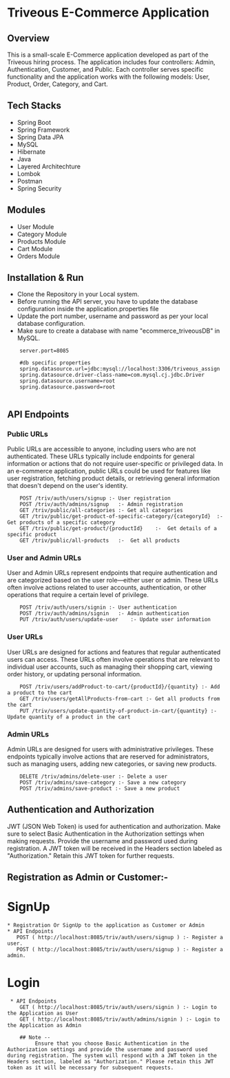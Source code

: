 # Triveous E-Commerce Application
 ## Overview
 This is a small-scale E-Commerce application developed as part of the Triveous hiring process. The application includes four controllers: Admin, Authentication, Customer, and Public. Each controller serves specific functionality and the application works with the following models: User, Product, Order, Category, and Cart.

## Tech Stacks

- Spring Boot 
- Spring Framework
- Spring Data JPA 
- MySQL 
- Hibernate
- Java
- Layered Architechture
- Lombok
- Postman
- Spring Security

## Modules
- User Module
-	Category Module
-	Products Module
-	Cart Module
-	Orders Module


## Installation & Run
- Clone the Repository in your Local system.
- Before running the API server, you have to update the database configuration inside the application.properties file
- Update the port number, username and password as per your local database configuration.
- Make sure to create a database with name "ecommerce_triveousDB" in MySQL.
````
    server.port=8085

    #db specific properties
    spring.datasource.url=jdbc:mysql://localhost:3306/triveous_assign
    spring.datasource.driver-class-name=com.mysql.cj.jdbc.Driver
    spring.datasource.username=root
    spring.datasource.password=root
    
````

## API Endpoints
  ### Public URLs 
  Public URLs are accessible to anyone, including users who are not authenticated. These URLs typically include endpoints for general information or actions that do not require user-specific or privileged data. In an e-commerce application, public URLs could be used for features like user registration, fetching product details, or retrieving general information that doesn't depend on the user's identity.
  
        POST /triv/auth/users/signup :- User registration
        POST /triv/auth/admins/signup   :- Admin registration
        GET /triv/public/all-categories :- Get all categories
        GET /triv/public/get-product-of-specific-category/{categoryId}  :- Get products of a specific category
        GET /triv/public/get-product/{productId}    :-  Get details of a specific product
        GET /triv/public/all-products   :-  Get all products

  ### User and Admin URLs
  User and Admin URLs represent endpoints that require authentication and are categorized based on the user role—either user or admin. These URLs often involve actions related to user accounts, authentication, or other operations that require a certain level of privilege.
  
        POST /triv/auth/users/signin :- User authentication
        POST /triv/auth/admins/signin   :- Admin authentication
        PUT /triv/auth/users/update-user    :- Update user information

  ### User URLs
  User URLs are designed for actions and features that regular authenticated users can access. These URLs often involve operations that are relevant to individual user accounts, such as managing their shopping cart, viewing order history, or updating personal information.
  
        POST /triv/users/addProduct-to-cart/{productId}/{quantity} :- Add a product to the cart
        GET /triv/users/getAllProducts-from-cart :- Get all products from the cart
        PUT /triv/users/update-quantity-of-product-in-cart/{quantity} :- Update quantity of a product in the cart

   ### Admin URLs
   Admin URLs are designed for users with administrative privileges. These endpoints typically involve actions that are reserved for administrators, such as managing users, adding new categories, or saving new products.
   
        DELETE /triv/admins/delete-user :- Delete a user
        POST /triv/admins/save-category :- Save a new category
        POST /triv/admins/save-product :- Save a new product

## Authentication and Authorization
JWT (JSON Web Token) is used for authentication and authorization. Make sure to select Basic Authentication in the Authorization settings when making requests. Provide the username and password used during registration. A JWT token will be received in the Headers section labeled as "Authorization." Retain this JWT token for further requests.


## Registration as Admin or Customer:-
   # SignUp
    * Registration Or SignUp to the application as Customer or Admin
    * API Endpoints
       POST ( http://localhost:8085/triv/auth/users/signup ) :- Register a user.
       POST ( http://localhost:8085/triv/auth/users/signup ) :- Register a admin.
    

  # Login 
     * API Endpoints
        GET ( http://localhost:8085/triv/auth/users/signin ) :- Login to the Application as User
        GET ( http://localhost:8085/triv/auth/admins/signin ) :- Login to the Application as Admin

        ## Note -- 
             Ensure that you choose Basic Authentication in the Authorization settings and provide the username and password used during registration. The system will respond with a JWT token in the Headers section, labeled as "Authorization." Please retain this JWT token as it will be necessary for subsequent requests.                                
